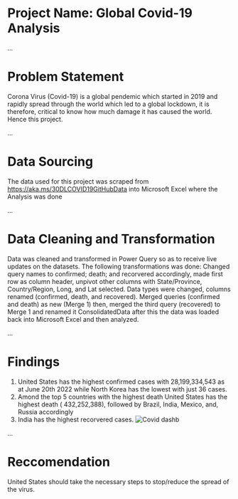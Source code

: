 # Project Name: Global Covid-19 Analysis

...
# Problem Statement

Corona Virus (Covid-19) is a global pendemic which started in 2019 and rapidly spread through the world which led to a global lockdown, it is therefore, critical to know how much damage it has caused the world. Hence this project.

...
# Data Sourcing

The data used for this project was scraped from https://aka.ms/30DLCOVID19GitHubData into Microsoft Excel where the Analysis was done

...
# Data Cleaning and Transformation

Data was cleaned and transformed in Power Query so as to receive live updates on the datasets. The following transformations was done:
Changed query names to confirmed; death; and recorvered accordingly, made first row as column header, unpivot other columns with State/Province, Country/Region, Long, and Lat selected. Data types were changed, columns renamed (confirmed, death, and recovered). Merged queries (confirmed and death) as new (Merge 1) then, merged the third query (recovered) to Merge 1 and renamed it ConsolidatedData after this the data was loaded back into Microsoft Excel and then analyzed.

...

# Findings

1. United States has the highest confirmed cases with  28,199,334,543 as at June 20th 2022 while North Korea has the lowest with just 36 cases.
2. Amond the top 5 countries with the highest death United States has the highest death ( 432,252,388), followed by Brazil, India, Mexico, and, Russia accordingly
3. India has the highest recorvered cases.
![Covid dashb](https://user-images.githubusercontent.com/107144786/175720086-69a41522-ad75-458a-9515-63b1e78ff20b.JPG)

...

# Reccomendation

United States should take the necessary steps to stop/reduce the spread of the virus.
